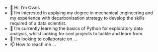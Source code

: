 - 👋 Hi, I’m Ovais
- 👀 I’m interested in applying my degree in mechanical engineering and my experience with decarbonisation strategy to develop the skills required of a data scientist.
- 🌱 I’m currently learning the basics of Python for exploratory data analysis, whilst looking for cool projects to tackle and learn from.
- 💞️ I’m looking to collaborate on ...
- 📫 How to reach me ...

<!---
Ovais-AK/Ovais-AK is a ✨ special ✨ repository because its `README.md` (this file) appears on your GitHub profile.
You can click the Preview link to take a look at your changes.
--->
